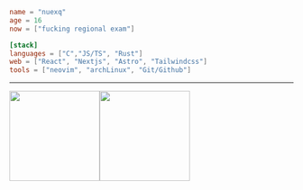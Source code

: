 ```toml
name = "nuexq"
age = 16
now = ["fucking regional exam"]

[stack]
languages = ["C","JS/TS", "Rust"]
web = ["React", "Nextjs", "Astro", "Tailwindcss"]
tools = ["neovim", "archLinux", "Git/Github"]
```

 
---
<img src="https://github-readme-stats.vercel.app/api/top-langs/?username=nuexq&theme=aura&show_icons=true&hide_border=true&layout=compact" height="160" /><img src="https://github-readme-stats.vercel.app/api?username=nuexq&show_icons=true&hide=contribs&theme=aura&hide_border=true&text_bold=false" height="160" />
